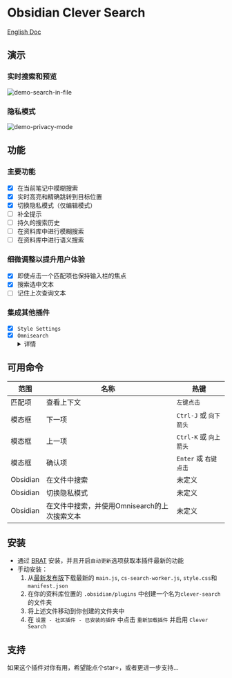 # Obsidian Clever Search

[English Doc](README.md)

## 演示

### 实时搜索和预览

![demo-search-in-file](https://github.com/yan42685/obsidian-clever-search/assets/41834091/4d43077d-6d25-4a8e-b325-99f9cf6d7a9e)

### 隐私模式

![demo-privacy-mode](https://github.com/yan42685/obsidian-clever-search/assets/41834091/b2c7f412-c82f-44ae-9197-45a77632bd7a)

## 功能

### 主要功能

- [x] 在当前笔记中模糊搜索
- [x] 实时高亮和精确跳转到目标位置
- [x] 切换隐私模式（仅编辑模式）
- [ ] 补全提示
- [ ] 持久的搜索历史
- [ ] 在资料库中进行模糊搜索
- [ ] 在资料库中进行语义搜索

### 细微调整以提升用户体验

- [x] 即使点击一个匹配项也保持输入栏的焦点
- [x] 搜索选中文本
- [ ] 记住上次查询文本

### 集成其他插件

- [x] `Style Settings`
- [x] `Omnisearch`
    <details><summary>详情</summary>
        新命令：<br>"Search in file with last Omnisearch query Omnisearch"<br><br>
        使用场景：<br>
            当你通过 Omnisearch 确认一个全库搜索并且认为当前文件中可能还有更多未被 Omnisearch 列出的匹配文本时，触发这个命令将打开一个文件内搜索模态框，并且用 Omnisearch 的最后一次查询填充搜索栏。<br><br>
        注意：<br>这只是为更好的全库搜索提供一个临时解决方案，我将在未来实现功能更完善的全库搜索, 并且不依赖于Omnisearch
    </details>

## 可用命令

| 范围     | 名称                 | 热键                      |
| -------- | -------------------- | ------------------------- |
| 匹配项     | 查看上下文       | `左键点击`                |
| 模态框   | 下一项           | `Ctrl-J` 或 `向下箭头`    |
| 模态框   | 上一项           | `Ctrl-K` 或 `向上箭头`    |
| 模态框   | 确认项             | `Enter` 或 `右键点击`    |
| Obsidian | 在文件中搜索         | 未定义                    |
| Obsidian | 切换隐私模式         | 未定义                    |
| Obsidian | 在文件中搜索，并使用Omnisearch的上次搜索文本 | 未定义 |

## 安装

- 通过 [BRAT](https://github.com/TfTHacker/obsidian42-brat) 安装，并且开启`自动更新`选项获取本插件最新的功能
- 手动安装：
    1. 从[最新发布版](https://github.com/yan42685/obsidian-clever-search/releases)下载最新的 `main.js`, `cs-search-worker.js`, `style.css`和 `manifest.json`
    2. 在你的资料库位置的 `.obsidian/plugins` 中创建一个名为`clever-search`的文件夹
    3. 将上述文件移动到你创建的文件夹中
    4. 在 `设置 - 社区插件 - 已安装的插件` 中点击 `重新加载插件` 并启用 `Clever Search`

## 支持

如果这个插件对你有用，希望能点个star⭐，或者更进一步支持...
